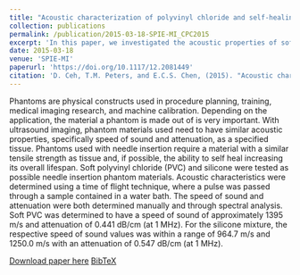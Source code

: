 ```yaml
---
title: "Acoustic characterization of polyvinyl chloride and self-healing silicone as phantom materials"
collection: publications
permalink: /publication/2015-03-18-SPIE-MI_CPC2015
excerpt: 'In this paper, we investigated the acoustic properties of soft polyvinyl chloride (PVC) and silicone in the context of soft-tissue mimicking materials.'
date: 2015-03-18
venue: 'SPIE-MI'
paperurl: 'https://doi.org/10.1117/12.2081449'
citation: 'D. Ceh, T.M. Peters, and E.C.S. Chen, (2015). "Acoustic characterization of polyvinyl chloride and self-healing silicone as phantom materials"; in <i>SPIE Medical Imaging: Physics of Medical Imaging</i>, 94123G, pp. 861-868.'
---
```


Phantoms are physical constructs used in procedure planning, training, medical imaging research, and machine calibration. Depending on the application, the material a phantom is made out of is very important. With ultrasound imaging, phantom materials used need to have similar acoustic properties, specifically speed of sound and attenuation, as a specified tissue. Phantoms used with needle insertion require a material with a similar tensile strength as tissue and, if possible, the ability to self heal increasing its overall lifespan. Soft polyvinyl chloride (PVC) and silicone were tested as possible needle insertion phantom materials. Acoustic characteristics were determined using a time of flight technique, where a pulse was passed through a sample contained in a water bath. The speed of sound and attenuation were both determined manually and through spectral analysis. Soft PVC was determined to have a speed of sound of approximately 1395 m/s and attenuation of 0.441 dB/cm (at 1 MHz). For the silicone mixture, the respective speed of sound values was within a range of 964.7 m/s and 1250.0 m/s with an attenuation of 0.547 dB/cm (at 1 MHz).

[Download paper here](https://doi.org/10.1117/12.2081449) [BibTeX](./../files/bibtex/CPC2015.bib)